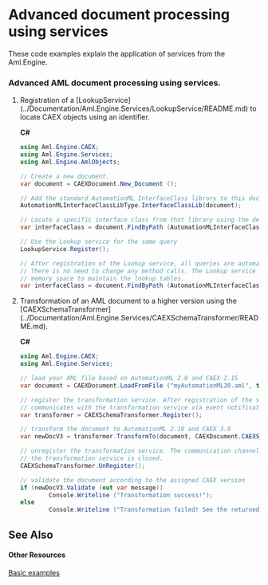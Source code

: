 # Advanced document processing using services

These code examples explain the application of services from the Aml.Engine.



### Advanced AML document processing using services.
<ol>
<li id="Loading">
Registration of a [LookupService](../Documentation/Aml.Engine.Services/LookupService/README.md) to locate CAEX objects using  an identifier.

**C#**<br />
``` C#
using Aml.Engine.CAEX;
using Aml.Engine.Services;
using Aml.Engine.AmlObjects;

// Create a new document.
var document = CAEXDocument.New_Document ();

// Add the standard AutomationML InterfaceClass library to this document.
AutomationMLInterfaceClassLibType.InterfaceClassLib(document);

// Locate a specific interface class from that library using the default query service.
var interfaceClass = document.FindByPath (AutomationMLInterfaceClassLib.InterlockingVariableInterface);

// Use the Lookup service for the same query
LookupService.Register();

// After registration of the Lookup service, all queries are automatically transferred to the Lookup service.
// There is no need to change any method calls. The Lookup service performs faster but needs additional
// memory space to maintain the lookup tables.
var interfaceClass = document.FindByPath (AutomationMLInterfaceClassLib.InterlockingVariableInterface);
```

</li>
<li id="Transformation">
Transformation of an AML document to a higher version using the [CAEXSchemaTransformer](../Documentation/Aml.Engine.Services/CAEXSchemaTransformer/README.md).


**C#**<br />
``` C#
using Aml.Engine.CAEX;
using Aml.Engine.Services;

// load your AML file based on AutomationML 2.0 and CAEX 2.15
var document = CAEXDocument.LoadFromFile ("myAutomationML20.aml", true);

// register the transformation service. After registration of the service, the AMLEngine
// communicates with the transformation service via event notification.
var transformer = CAEXSchemaTransformer.Register();

// transform the document to AutomationML 2.10 and CAEX 3.0
var newDocV3 = transformer.TransformTo(document, CAEXDocument.CAEXSchema.CAEX3_0);

// unregister the transformation service. The communication channel between the AMLEngine and
// the transformation service is closed.
CAEXSchemaTransformer.UnRegister();

// validate the document according to the assigned CAEX version
if (newDocV3.Validate (out var message))
        Console.Writeline ("Transformation success!");
else
        Console.Writeline ("Transformation failed! See the returned message for details.");
```
</li>
</ol>

## See Also


#### Other Resources
[Basic examples](basics.md)